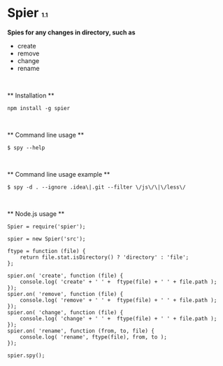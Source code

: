 Spier <font size="2">1.1</font>
========= 

**Spies for any changes in directory, such as**

- create
- remove
- change
- rename

<br />

** Installation **

    npm install -g spier
<br />

** Command line usage ** 

    $ spy --help
<br />

** Command line usage example **

    $ spy -d . --ignore .idea\|.git --filter \/js\/\|\/less\/
<br />

** Node.js usage **

    Spier = require('spier');

    spier = new Spier('src');

    ftype = function (file) {
        return file.stat.isDirectory() ? 'directory' : 'file';
    };

    spier.on( 'create', function (file) {
        console.log( 'create' + ' ' +  ftype(file) + ' ' + file.path );
    });
    spier.on( 'remove', function (file) {
        console.log( 'remove' + ' ' +  ftype(file) + ' ' + file.path );
    });
    spier.on( 'change', function (file) {
        console.log( 'change' + ' ' +  ftype(file) + ' ' + file.path );
    });
    spier.on( 'rename', function (from, to, file) {
        console.log( 'rename', ftype(file), from, to );
    });

    spier.spy();
    
<br />